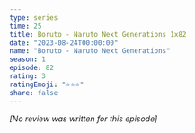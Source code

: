 ```yaml
---
type: series
time: 25
title: Boruto - Naruto Next Generations 1x82
date: "2023-08-24T00:00:00"
name: "Boruto - Naruto Next Generations"
season: 1
episode: 82
rating: 3
ratingEmoji: "⭐️⭐️⭐️"
share: false
---
```


_[No review was written for this episode]_
